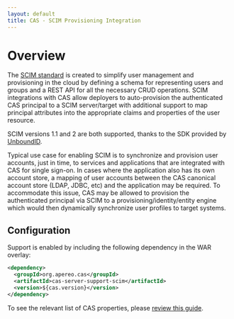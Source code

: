 ```yaml
---
layout: default
title: CAS - SCIM Provisioning Integration
---
```


# Overview

The [SCIM standard](http://www.simplecloud.info/) is created to simplify user management and provisioning in the cloud by defining a schema for representing users and groups and a REST API for all the necessary CRUD operations. SCIM integrations with CAS allow deployers to auto-provision the authenticated CAS principal to a SCIM server/target with additional support to map principal attributes into the appropriate claims and properties of the user resource.

SCIM versions 1.1 and 2 are both supported, thanks to the SDK provided by [UnboundID](https://github.com/UnboundID).

Typical use case for enabling SCIM is to synchronize and provision user accounts, just in time, to services and applications that are 
integrated with CAS for single sign-on. In cases where the application also has its own account store, a mapping of user accounts between 
the CAS canonical account store (LDAP, JDBC, etc) and the application may be required. To accommodate this issue, CAS may be allowed to 
provision the authenticated principal via SCIM to a provisioning/identity/entity engine which would then dynamically 
synchronize user profiles to target systems.

## Configuration

Support is enabled by including the following dependency in the WAR overlay:

```xml
<dependency>
  <groupId>org.apereo.cas</groupId>
  <artifactId>cas-server-support-scim</artifactId>
  <version>${cas.version}</version>
</dependency>
```

To see the relevant list of CAS properties, please [review this guide](../configuration/Configuration-Properties.html#provisioning).
